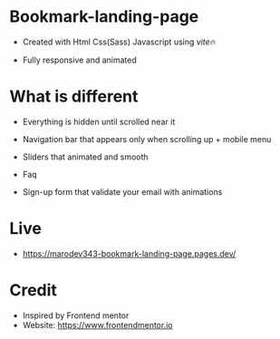# Bookmark-landing-page

- Created with Html Css(Sass) Javascript using *vite*🔥

- Fully responsive and animated

# What is different

- Everything is hidden until scrolled near it

- Navigation bar that appears only when scrolling up + mobile menu

- Sliders that animated and smooth

- Faq

- Sign-up form that validate your email with animations

# Live

- https://marodev343-bookmark-landing-page.pages.dev/

# Credit

- Inspired by Frontend mentor
- Website: https://www.frontendmentor.io